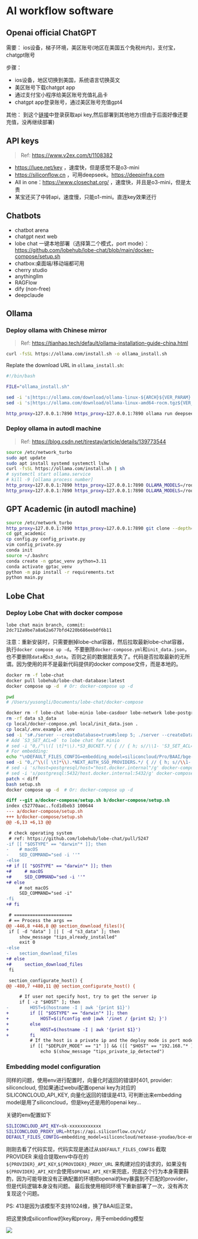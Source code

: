 # AI workflow software

## Openai official ChatGPT

需要：
ios设备，梯子环境，美区账号(地区在美国五个免税州内)，支付宝，chatgpt账号

步骤：

- ios设备，地区切换到美国，系统语言切换英文
- 美区账号下载chatgpt app
- 通过支付宝小程序给美区账号充值礼品卡
- chatgpt app登录账号，通过美区账号充值gpt4

其他：
到这个[链接](https://platform.openai.com/api-keys)中登录获取api key,然后部署到其他地方(但由于后面好像还要充值，没再继续部署)

## API keys

> Ref: <https://www.v2ex.com/t/1108382>

- <https://luee.net/key> ，速度快，但是感觉不是o3-mini
- <https://siliconflow.cn> ，可用deepseek。<https://deepinfra.com>
- All in one：<https://www.closechat.org/> ，速度快，并且是o3-mini，但是太贵
- 某宝还买了中转api，速度慢，只能o1-mini。直连key效果还行

## Chatbots

- chatbot arena
- chatgpt next web
- lobe chat 一键本地部署（选择第二个模式，port mode）：<https://github.com/lobehub/lobe-chat/blob/main/docker-compose/setup.sh>
- chatbox:桌面端/移动端都可用
- cherry studio
- anythingllm
- RAGFlow
- dify (non-free)
- deepclaude

## Ollama

### Deploy ollama with Chinese mirror

> Ref: <https://tianhao.tech/default/ollama-installation-guide-china.html>

```bash
curl -fsSL https://ollama.com/install.sh -o ollama_install.sh
```

Replate the download URL in `ollama_install.sh`:

```bash
#!/bin/bash

FILE="ollama_install.sh"

sed -i 's|https://ollama.com/download/ollama-linux-${ARCH}${VER_PARAM}|https://github.moeyy.xyz/https://github.com/ollama/ollama/releases/download/v0.3.4/ollama-linux-amd64|g' $FILE
sed -i 's|https://ollama.com/download/ollama-linux-amd64-rocm.tgz${VER_PARAM}|https://github.moeyy.xyz/https://github.com/ollama/ollama/releases/download/v0.3.4/ollama-linux-amd64-rocm.tgz|g' $FILE
```

```bash
http_proxy=127.0.0.1:7890 https_proxy=127.0.0.1:7890 ollama run deepseek-r1:32b
```

### Deploy ollama in autodl machine

> Ref: <https://blog.csdn.net/tirestay/article/details/139773544>

```bash
source /etc/network_turbo
sudo apt update
sudo apt install systemd systemctl lshw
curl -fsSL https://ollama.com/install.sh | sh
# systemctl start ollama.service
# kill -9 [ollama process number]
http_proxy=127.0.0.1:7890 https_proxy=127.0.0.1:7890 OLLAMA_MODELS=/root/autodl-tmp/ollama ollama serve
http_proxy=127.0.0.1:7890 https_proxy=127.0.0.1:7890 OLLAMA_MODELS=/root/autodl-tmp/ollama ollama run deepseek-r1:70b
```

## GPT Academic (in autodl machine)

```bash
source /etc/network_turbo
http_proxy=127.0.0.1:7890 https_proxy=127.0.0.1:7890 git clone --depth=1 https://github.com/binary-husky/gpt_academic.git
cd gpt_academic
cp config.py config_private.py
vim config_private.py
conda init
source ~/.bashrc
conda create -n gptac_venv python=3.11
conda activate gptac_venv
python -m pip install -r requirements.txt
python main.py
```

## Lobe Chat

### Deploy Lobe Chat with docker compose

```text
lobe chat main branch, commit: 2dc712a9be7a8a62a677bfd4220b686eeb0f6b11
```

注意：重新安装时，只需要删掉lobe-chat容器，然后拉取最新lobe-chat容器，执行`docker compose up -d`。不要删除`docker-compose.yml`和`init_data.json`，也不要删除`data`和`s3_data`。否则之前的数据就丢失了。代码是否拉取最新的无所谓。因为使用的并不是最新代码提供的docker compose文件，而是本地的。

```bash
docker rm -f lobe-chat
docker pull lobehub/lobe-chat-database:latest
docker compose up -d  # Or: docker-compose up -d
```

```bash
pwd
# /Users/yusongli/Documents/lobe-chat/docker-compose

docker rm -f lobe-chat lobe-minio lobe-casdoor lobe-network lobe-postgres
rm -rf data s3_data
cp local/docker-compose.yml local/init_data.json .
cp local/.env.example .env
sed -i 's#./server --createDatabase=true#sleep 5; ./server --createDatabase=true#g' docker-compose.yml
# Add `S3_SET_ACL=0` to lobe chat for minio
# sed -i "0,/^\\([ \t]*\\).*S3_BUCKET.*/ { // { h; s//\\1- 'S3_SET_ACL=0'/; H; x; } }" docker-compose.yml
# For embedding:
echo "\nDEFAULT_FILES_CONFIG=embedding_model=siliconcloud/Pro/BAAI/bge-m3" >> .env
sed -i "0,/^\\([ \t]*\\).*NEXT_AUTH_SSO_PROVIDERS.*/ { // { h; s//\\1- 'DEFAULT_FILES_CONFIG=\${DEFAULT_FILES_CONFIG}'/; H; x; } }" docker-compose.yml
# sed -i 's/host=postgresql/host="host.docker.internal"/g' docker-compose.yml
# sed -i 's/postgresql:5432/host.docker.internal:5432/g' docker-compose.yml
patch < diff
bash setup.sh
docker compose up -d  # Or: docker-compose up -d
```

```diff
diff --git a/docker-compose/setup.sh b/docker-compose/setup.sh
index c52770aac..fcd1dbeb3 100644
--- a/docker-compose/setup.sh
+++ b/docker-compose/setup.sh
@@ -6,13 +6,13 @@

 # check operating system
 # ref: https://github.com/lobehub/lobe-chat/pull/5247
-if [[ "$OSTYPE" == "darwin"* ]]; then
-    # macOS
-    SED_COMMAND="sed -i ''"
-else
+# if [[ "$OSTYPE" == "darwin"* ]]; then
+#     # macOS
+#     SED_COMMAND="sed -i ''"
+# else
     # not macOS
     SED_COMMAND="sed -i"
-fi
+# fi

 # ======================
 # == Process the args ==
@@ -446,8 +446,8 @@ section_download_files(){
 if [ -d "data" ] || [ -d "s3_data" ]; then
     show_message "tips_already_installed"
     exit 0
-else
-    section_download_files
+# else
+#     section_download_files
 fi

 section_configurate_host() {
@@ -480,7 +480,11 @@ section_configurate_host() {

     # If user not specify host, try to get the server ip
     if [ -z "$HOST" ]; then
-        HOST=$(hostname -I | awk '{print $1}')
+        if [[ "$OSTYPE" == "darwin"* ]]; then
+            HOST=$(ifconfig en0 |awk '/inet / {print $2; }')
+        else
+            HOST=$(hostname -I | awk '{print $1}')
+        fi
         # If the host is a private ip and the deploy mode is port mode
         if [[ "$DEPLOY_MODE" == "1" ]] && ([[ "$HOST" == "192.168."* ]] || [[ "$HOST" == "172."* ]] || [[ "$HOST" == "10."* ]]); then
             echo $(show_message "tips_private_ip_detected")
```

### Embedding model configuration

同样的问题，使用env进行配置时，向量化时返回的错误时401, provider: siliconcloud, 但如果通过webui配置openai key为对应的SILICONCLOUD_API_KEY, 向量化返回的错误是413, 可判断出来embedding model是用了siliconcloud，但是key还是用的openai key...

关键的env配置如下

```bash
SILICONCLOUD_API_KEY=sk-xxxxxxxxxxxx
SILICONCLOUD_PROXY_URL=https://api.siliconflow.cn/v1/
DEFAULT_FILES_CONFIG=embedding_model=siliconcloud/netease-youdao/bce-embedding-base_v1
```

刚刚去看了代码实现，代码实现是通过从`$DEFAULT_FILES_CONFIG` 截取 PROVIDER 来组合提取env中存在的`${PROVIDER}_API_KEY`,`${PROVIDER}_PROXY_URL` 来构建对应的请求的，如果没有`${PROVIDER}_API_KEY`会使用`$OPENAI_API_KEY`来兜底，兜底这个行为本身需要斟酌，因为可能导致没有正确配置的环境把openai的key暴露到不匹配的provider，但是代码逻辑本身没有问题。
最后我使用相同环境下重新部署了一次，没有再次复现这个问题。

PS: 413是因为该模型不支持1024维，换了BAAI后正常。

把这里换成siliconflow的key和proxy，用于embedding模型

![](assets/AI-workflow-software/2025-07-06-12-05-53.png)
